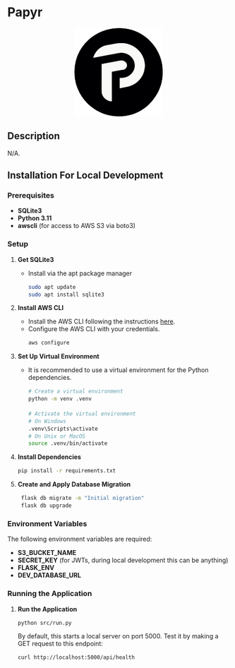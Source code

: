 # Papyr

<p align="center">
  <img src="assets/logo.png" width="200" height="200" />
</p>

## Description
N/A.

## Installation For Local Development

### Prerequisites
- **SQLite3**
- **Python 3.11**
- **awscli** (for access to AWS S3 via boto3)

### Setup
1. **Get SQLite3**
   - Install via the apt package manager
     ```bash
     sudo apt update
     sudo apt install sqlite3
     ```

2. **Install AWS CLI**
   - Install the AWS CLI following the instructions [here](https://docs.aws.amazon.com/cli/latest/userguide/getting-started-install.html).
   - Configure the AWS CLI with your credentials.
     ```bash
     aws configure
     ```

3. **Set Up Virtual Environment**
   - It is recommended to use a virtual environment for the Python dependencies.
     ```bash
     # Create a virtual environment
     python -m venv .venv

     # Activate the virtual environment
     # On Windows
     .venv\Scripts\activate
     # On Unix or MacOS
     source .venv/bin/activate
     ```

4. **Install Dependencies**
   ```bash
   pip install -r requirements.txt
   ```

5. **Create and Apply Database Migration**
   ```bash
    flask db migrate -m "Initial migration"
    flask db upgrade
   ```

### Environment Variables

The following environment variables are required:

- **S3_BUCKET_NAME**
- **SECRET_KEY** (for JWTs, during local development this can be anything)
- **FLASK_ENV**
- **DEV_DATABASE_URL** 

### Running the Application
1. **Run the Application**
   ```bash
   python src/run.py
   ```

   By default, this starts a local server on port 5000. Test it by making a GET request to this endpoint:
   ```bash
   curl http://localhost:5000/api/health
   ```
